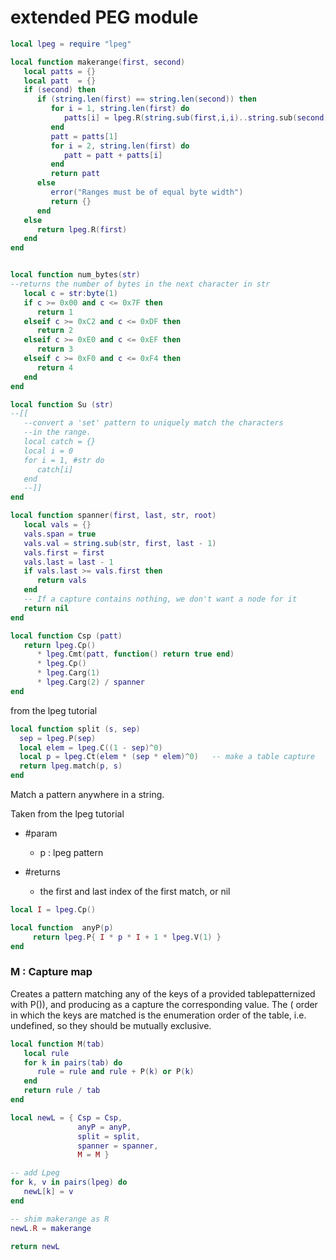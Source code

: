 # extended PEG module

```lua
local lpeg = require "lpeg"

local function makerange(first, second)
   local patts = {}
   local patt  = {}
   if (second) then
      if (string.len(first) == string.len(second)) then
         for i = 1, string.len(first) do
            patts[i] = lpeg.R(string.sub(first,i,i)..string.sub(second,i,i))
         end
         patt = patts[1]
         for i = 2, string.len(first) do
            patt = patt + patts[i]
         end
         return patt
      else
         error("Ranges must be of equal byte width")
         return {}
      end
   else
      return lpeg.R(first)
   end
end


local function num_bytes(str)
--returns the number of bytes in the next character in str
   local c = str:byte(1)
   if c >= 0x00 and c <= 0x7F then
      return 1
   elseif c >= 0xC2 and c <= 0xDF then
      return 2
   elseif c >= 0xE0 and c <= 0xEF then
      return 3
   elseif c >= 0xF0 and c <= 0xF4 then
      return 4
   end
end

local function Su (str)
--[[
   --convert a 'set' pattern to uniquely match the characters
   --in the range.
   local catch = {}
   local i = 0
   for i = 1, #str do
      catch[i]
   end
   --]]
end

local function spanner(first, last, str, root)
   local vals = {}
   vals.span = true
   vals.val = string.sub(str, first, last - 1)
   vals.first = first
   vals.last = last - 1
   if vals.last >= vals.first then
      return vals
   end
   -- If a capture contains nothing, we don't want a node for it
   return nil
end

local function Csp (patt)
   return lpeg.Cp()
      * lpeg.Cmt(patt, function() return true end)
      * lpeg.Cp()
      * lpeg.Carg(1)
      * lpeg.Carg(2) / spanner
end
```

 from the lpeg tutorial

```lua
local function split (s, sep)
  sep = lpeg.P(sep)
  local elem = lpeg.C((1 - sep)^0)
  local p = lpeg.Ct(elem * (sep * elem)^0)   -- make a table capture
  return lpeg.match(p, s)
end
```

 Match a pattern anywhere in a string\.

 Taken from the lpeg tutorial

 - \#param
   - p : lpeg pattern

 - \#returns
    - the first and last index of the first match, or nil

```lua
local I = lpeg.Cp()

local function  anyP(p)
     return lpeg.P{ I * p * I + 1 * lpeg.V(1) }
end
```


### M : Capture map

Creates a pattern matching any of the keys of a provided tablepatternized with P\(\)\), and producing as a capture the corresponding value\.
The
\( order in which the keys are matched is the enumeration order
of the table, i\.e\. undefined, so they should be mutually exclusive\.

```lua
local function M(tab)
   local rule
   for k in pairs(tab) do
      rule = rule and rule + P(k) or P(k)
   end
   return rule / tab
end
```

```lua
local newL = { Csp = Csp,
               anyP = anyP,
               split = split,
               spanner = spanner,
               M = M }

-- add Lpeg
for k, v in pairs(lpeg) do
   newL[k] = v
end

-- shim makerange as R
newL.R = makerange

return newL
```
